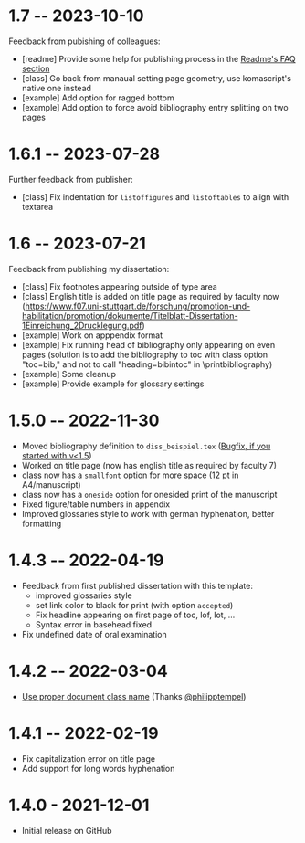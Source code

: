 # 1.7 -- 2023-10-10

Feedback from pubishing of colleagues:

- [readme] Provide some help for publishing process in the [Readme's FAQ section](https://github.com/iswunistuttgart/isw_smb_diss/blob/master/README.md#faq)
- [class] Go back from manaual setting page geometry, use komascript's native one instead
- [example] Add option for ragged bottom
- [example] Add option to force avoid bibliography entry splitting on two pages

# 1.6.1 -- 2023-07-28

Further feedback from publisher:

- [class] Fix indentation for `listoffigures` and `listoftables` to align with textarea

# 1.6 -- 2023-07-21

Feedback from publishing my dissertation:

- [class] Fix footnotes appearing outside of type area
- [class] English title is added on title page  as required by faculty now (https://www.f07.uni-stuttgart.de/forschung/promotion-und-habilitation/promotion/dokumente/Titelblatt-Dissertation-1Einreichung_2Drucklegung.pdf)
- [example] Work on apppendix format
- [example] Fix running head of bibliography only appearing on even pages (solution is to add the bibliography to toc with class option "toc=bib," and not to call "heading=bibintoc" in \printbibliography)
- [example] Some cleanup
- [example] Provide example for glossary settings


# 1.5.0 -- 2022-11-30

- Moved bibliography definition to `diss_beispiel.tex` ([Bugfix, if you started with v<1.5](https://github.com/iswunistuttgart/isw_smb_diss/blob/master/README.md#nach-update-auf-version-150-kompiliert-mein-dokument-nicht-mehr))
- Worked on title page (now has english title as required by faculty 7)
- class now has a `smallfont` option for more space (12 pt in A4/manuscript)
- class now has a `oneside` option for onesided print of the manuscript
- Fixed figure/table numbers in appendix
- Improved glossaries style to work with german hyphenation, better formatting
  

# 1.4.3 -- 2022-04-19

- Feedback from first published dissertation with this template:
  - improved glossaries style
  - set link color to black for print (with option `accepted`)
  - Fix headline appearing on first page of toc, lof, lot, ...
  - Syntax error in basehead fixed
- Fix undefined date of oral examination


# 1.4.2 -- 2022-03-04

- [Use proper document class name](https://github.com/iswunistuttgart/isw_smb_diss/pull/5) (Thanks [@philipptempel](https://github.com/philipptempel))

# 1.4.1 -- 2022-02-19

- Fix capitalization error on title page
- Add support for long words hyphenation

# 1.4.0 - 2021-12-01

- Initial release on GitHub